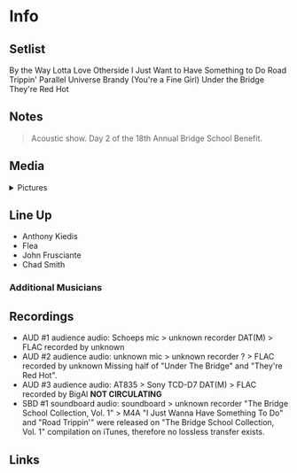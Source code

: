 # Info

## Setlist

By the Way
Lotta Love
Otherside
I Just Want to Have Something to Do
Road Trippin'
Parallel Universe
Brandy (You're a Fine Girl)
Under the Bridge
They're Red Hot

## Notes

> Acoustic show. Day 2 of the 18th Annual Bridge School Benefit.

## Media 

<details>
  <summary>Pictures</summary>
  <!--<img alt="Setlist" title="Setlist" src="_.jpg" height="200" />-->
</details>

## Line Up

* Anthony Kiedis
* Flea
* John Frusciante
* Chad Smith

### Additional Musicians

## Recordings

* AUD #1 audience audio: Schoeps mic > unknown recorder DAT(M) > FLAC recorded by unknown
* AUD #2 audience audio: unknown mic > unknown recorder ? > FLAC recorded by unknown Missing half of "Under The Bridge" and "They're Red Hot".  
* AUD #3 audience audio: AT835 > Sony TCD-D7 DAT(M) > FLAC recorded by BigAl **NOT CIRCULATING**   
* SBD #1 soundboard audio: soundboard > unknown recorder "The Bridge School Collection, Vol. 1" > M4A "I Just Wanna Have Something To Do" and "Road Trippin'" were released on "The Bridge School Collection, Vol. 1" compilation on iTunes, therefore no lossless transfer exists.

## Links

